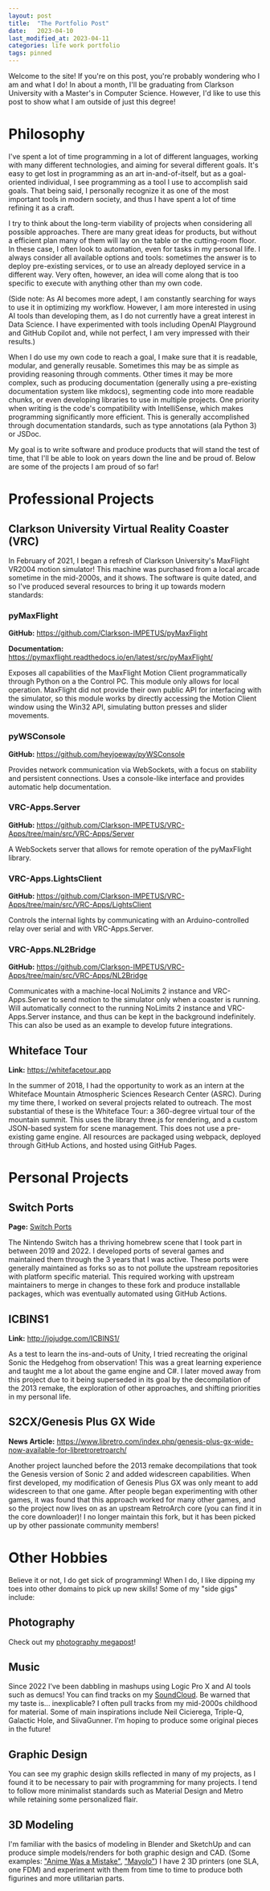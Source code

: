 ```yaml
---
layout: post
title:  "The Portfolio Post"
date:   2023-04-10
last_modified_at: 2023-04-11
categories: life work portfolio
tags: pinned
---
```

Welcome to the site! If you're on this post, you're probably wondering who I am and what I do! In about a month, I'll be graduating from Clarkson University with a Master's in Computer Science. However, I'd like to use this post to show what I am outside of just this degree!

# Philosophy
I've spent a lot of time programming in a lot of different languages, working with many different technologies, and aiming for several different goals. It's easy to get lost in programming as an art in-and-of-itself, but as a goal-oriented individual, I see programming as a tool I use to accomplish said goals. That being said, I personally recognize it as one of the most important tools in modern society, and thus I have spent a lot of time refining it as a craft.

I try to think about the long-term viability of projects when considering all possible approaches. There are many great ideas for products, but without a efficient plan many of them will lay on the table or the cutting-room floor. In these case, I often look to automation, even for tasks in my personal life. I always consider all available options and tools: sometimes the answer is to deploy pre-existing services, or to use an already deployed service in a different way. Very often, however, an idea will come along that is too specific to execute with anything other than my own code.

(Side note: As AI becomes more adept, I am constantly searching for ways to use it in optimizing my workflow. However, I am more interested in using AI tools than developing them, as I do not currently have a great interest in Data Science. I have experimented with tools including OpenAI Playground and GitHub Copilot and, while not perfect, I am very impressed with their results.)

When I do use my own code to reach a goal, I make sure that it is readable, modular, and generally reusable. Sometimes this may be as simple as providing reasoning through comments. Other times it may be more complex, such as producing documentation (generally using a pre-existing documentation system like mkdocs), segmenting code into more readable chunks, or even developing libraries to use in multiple projects. One priority when writing is the code's compatibility with IntelliSense, which makes programming significantly more efficient. This is generally accomplished through documentation standards, such as type annotations (ala Python 3) or JSDoc.

My goal is to write software and produce products that will stand the test of time, that I'll be able to look on years down the line and be proud of. Below are some of the projects I am proud of so far!

# Professional Projects

## Clarkson University Virtual Reality Coaster (VRC)
In February of 2021, I began a refresh of Clarkson University's MaxFlight VR2004 motion simulator! This machine was purchased from a local arcade sometime in the mid-2000s, and it shows. The software is quite dated, and so I've produced several resources to bring it up towards modern standards:

### pyMaxFlight
**GitHub:** <https://github.com/Clarkson-IMPETUS/pyMaxFlight>

**Documentation:** <https://pymaxflight.readthedocs.io/en/latest/src/pyMaxFlight/>

Exposes all capabilities of the MaxFlight Motion Client programmatically through Python on a the Control PC. This module only allows for local operation. MaxFlight did not provide their own public API for interfacing with the simulator, so this module works by directly accessing the Motion Client window using the Win32 API, simulating button presses and slider movements.

### pyWSConsole
**GitHub:** <https://github.com/heyjoeway/pyWSConsole>

Provides network communication via WebSockets, with a focus on stability and persistent connections. Uses a console-like interface and provides automatic help documentation.

### VRC-Apps.Server
**GitHub:** <https://github.com/Clarkson-IMPETUS/VRC-Apps/tree/main/src/VRC-Apps/Server>

A WebSockets server that allows for remote operation of the pyMaxFlight library.

### VRC-Apps.LightsClient
**GitHub:** <https://github.com/Clarkson-IMPETUS/VRC-Apps/tree/main/src/VRC-Apps/LightsClient>

Controls the internal lights by communicating with an Arduino-controlled relay over serial and with VRC-Apps.Server.

### VRC-Apps.NL2Bridge
**GitHub:** <https://github.com/Clarkson-IMPETUS/VRC-Apps/tree/main/src/VRC-Apps/NL2Bridge>

Communicates with a machine-local NoLimits 2 instance and VRC-Apps.Server to send motion to the simulator only when a coaster is running. Will automatically connect to the running NoLimits 2 instance and VRC- Apps.Server instance, and thus can be kept in the background indefinitely. This can also be used as an example to develop future integrations.

## Whiteface Tour
**Link:** <https://whitefacetour.app>

In the summer of 2018, I had the opportunity to work as an intern at the Whiteface Mountain Atmospheric Sciences Research Center (ASRC). During my time there, I worked on several projects related to outreach. The most substantial of these is the Whiteface Tour: a 360-degree virtual tour of the mountain summit. This uses the library three.js for rendering, and a custom JSON-based system for scene management. This does not use a pre-existing game engine. All resources are packaged using webpack, deployed through GitHub Actions, and hosted using GitHub Pages. 

# Personal Projects

## Switch Ports
**Page:** [Switch Ports](/switch-ports)

The Nintendo Switch has a thriving homebrew scene that I took part in between 2019 and 2022. I developed ports of several games and maintained them through the 3 years that I was active. These ports were generally maintained as forks so as to not pollute the upstream repositories with platform specific material. This required working with upstream maintainers to merge in changes to these fork and produce installable packages, which was eventually automated using GitHub Actions.

## ICBINS1
**Link:** <http://jojudge.com/ICBINS1/>

As a test to learn the ins-and-outs of Unity, I tried recreating the original Sonic the Hedgehog from observation! This was a great learning experience and taught me a lot about the game engine and C#. I later moved away from this project due to it being superseded in its goal by the decompilation of the 2013 remake, the exploration of other approaches, and shifting priorities in my personal life.

## S2CX/Genesis Plus GX Wide
**News Article:** <https://www.libretro.com/index.php/genesis-plus-gx-wide-now-available-for-libretroretroarch/>

Another project launched before the 2013 remake decompilations that took the Genesis version of Sonic 2 and added widescreen capabilities. When first developed, my modification of Genesis Plus GX was only meant to add widescreen to that one game. After people began experimenting with other games, it was found that this approach worked for many other games, and so the project now lives on as an upstream RetroArch core (you can find it in the core downloader)! I no longer maintain this fork, but it has been picked up by other passionate community members!

# Other Hobbies
Believe it or not, I do get sick of programming! When I do, I like dipping my toes into other domains to pick up new skills! Some of my "side gigs" include:

## Photography
Check out my [photography megapost](/photo-megapost)!

## Music
Since 2022 I've been dabbling in mashups using Logic Pro X and AI tools such as demucs! You can find tracks on my [SoundCloud](https://soundcloud.com/heyjoeway). Be warned that my taste is... inexplicable? I often pull tracks from my mid-2000s childhood for material. Some of main inspirations include Neil Cicierega, Triple-Q, Galactic Hole, and SiivaGunner. I'm hoping to produce some original pieces in the future!

## Graphic Design
You can see my graphic design skills reflected in many of my projects, as I found it to be necessary to pair with programming for many projects. I tend to follow more minimalist standards such as Material Design and Metro while retaining some personalized flair.

## 3D Modeling
I'm familiar with the basics of modeling in Blender and SketchUp and can produce simple models/renders for both graphic design and CAD. (Some examples: ["Anime Was a Mistake"](/anime-was-a-mistake), ["Mayolo"](/mayolo)) I have 2 3D printers (one SLA, one FDM) and experiment with them from time to time to produce both figurines and more utilitarian parts.